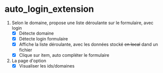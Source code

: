 # auto_login_extension

1. Selon le domaine, propose une liste déroulante sur le formulaire, avec login
    - [x] Détecte domaine
    - [x] Détecte login formulaire
    - [x] Affiche la liste déroulante, avec les données stocké ~~en local~~ dand un fichier
    - [x] Clique sur item, auto compléter le formulaire
2. La page d'option
    - [x] Visualiser les ids/domaines
